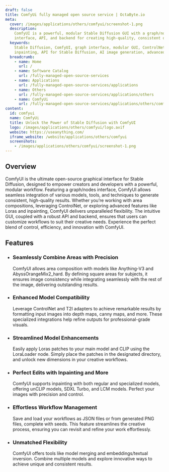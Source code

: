 ```yaml
---
draft: false
title: ComfyUi fully managed open source service | OctaByte.io
meta:
  cover: /images/applications/others/comfyui/screenshot-1.png
  description:
    ComfyUI is a powerful, modular Stable Diffusion GUI with a graph/nodes
    interface, API, and backend for creating high-quality, consistent outputs.
  keywords:
    Stable Diffusion, ComfyUI, graph interface, modular GUI, ControlNet, Loras,
    inpainting, API for Stable Diffusion, AI image generation, advanced AI workflows
  breadcrumb:
    - name: Home
      url: /
    - name: Software Catalog
      url: /fully-managed-open-source-services
    - name: Applications
      url: /fully-managed-open-source-services/applications
    - name: Others
      url: /fully-managed-open-source-services/applications/others
    - name: ComfyUi
      url: /fully-managed-open-source-services/applications/others/comfyui
content:
  id: comfyui
  name: ComfyUi
  title: Unlock the Power of Stable Diffusion with ComfyUI
  logo: /images/applications/others/comfyui/logo.avif
  website: https://useanything.com/
  iframe_website: /website/applications/others/comfyui
  screenshots:
    - /images/applications/others/comfyui/screenshot-1.png
---
```


## Overview

ComfyUI is the ultimate open-source graphical interface for Stable Diffusion, designed to empower creators and developers with a powerful, modular workflow. Featuring a graph/nodes interface, ComfyUI allows seamless integration of various models, tools, and techniques to generate consistent, high-quality results. Whether you’re working with area compositions, leveraging ControlNet, or exploring advanced features like Loras and inpainting, ComfyUI delivers unparalleled flexibility. The intuitive GUI, coupled with a robust API and backend, ensures that users can customize workflows to suit their creative needs. Experience the perfect blend of control, efficiency, and innovation with ComfyUI.

## Features

- ### Seamlessly Combine Areas with Precision

  ComfyUI allows area composition with models like Anything-V3 and AbyssOrangeMix2_hard. By defining square areas for subjects, it ensures image consistency while integrating seamlessly with the rest of the image, delivering outstanding results.

- ### Enhanced Model Compatibility

  Leverage ControlNet and T2I adapters to achieve remarkable results by formatting input images into depth maps, canny maps, and more. These specialized integrations help refine outputs for professional-grade visuals.

- ### Streamlined Model Enhancements

  Easily apply Loras patches to your main model and CLIP using the LoraLoader node. Simply place the patches in the designated directory, and unlock new dimensions in your creative workflows.

- ### Perfect Edits with Inpainting and More

  ComfyUI supports inpainting with both regular and specialized models, offering unCLIP models, SDXL Turbo, and LCM models. Perfect your images with precision and control.

- ### Effortless Workflow Management

  Save and load your workflows as JSON files or from generated PNG files, complete with seeds. This feature streamlines the creative process, ensuring you can revisit and refine your work effortlessly.

- ### Unmatched Flexibility

  ComfyUI offers tools like model merging and embeddings/textual inversion. Combine multiple models and explore innovative ways to achieve unique and consistent results.
